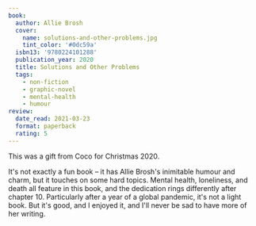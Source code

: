 ```yaml
---
book:
  author: Allie Brosh
  cover:
    name: solutions-and-other-problems.jpg
    tint_color: '#0dc59a'
  isbn13: '9780224101288'
  publication_year: 2020
  title: Solutions and Other Problems
  tags:
    - non-fiction
    - graphic-novel
    - mental-health
    - humour
review:
  date_read: 2021-03-23
  format: paperback
  rating: 5
---
```


This was a gift from Coco for Christmas 2020.

It's not exactly a fun book – it has Allie Brosh's inimitable humour and charm, but it touches on some hard topics.
Mental health, loneliness, and death all feature in this book, and the dedication rings differently after chapter 10.
Particularly after a year of a global pandemic, it's not a light book.
But it's good, and I enjoyed it, and I'll never be sad to have more of her writing.